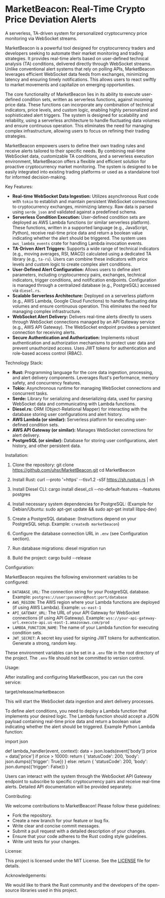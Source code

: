 # MarketBeacon: Real-Time Crypto Price Deviation Alerts

A serverless, TA-driven system for personalized cryptocurrency price monitoring via WebSocket streams.

MarketBeacon is a powerful tool designed for cryptocurrency traders and developers seeking to automate their market monitoring and trading strategies. It provides real-time alerts based on user-defined technical analysis (TA) conditions, delivered directly through WebSocket streams. Unlike conventional alert systems that rely on polling APIs, MarketBeacon leverages efficient WebSocket data feeds from exchanges, minimizing latency and ensuring timely notifications. This allows users to react swiftly to market movements and capitalize on emerging opportunities.

The core functionality of MarketBeacon lies in its ability to execute user-defined condition sets, written as serverless functions, against incoming price data. These functions can incorporate any combination of technical indicators, price levels, and custom logic, enabling highly personalized and sophisticated alert triggers. The system is designed for scalability and reliability, using a serverless architecture to handle fluctuating data volumes and ensure continuous operation. This eliminates the need for managing complex infrastructure, allowing users to focus on refining their trading strategies.

MarketBeacon empowers users to define their own trading rules and receive alerts tailored to their specific needs. By combining real-time WebSocket data, customizable TA conditions, and a serverless execution environment, MarketBeacon offers a flexible and efficient solution for proactive cryptocurrency market monitoring. The system is designed to be easily integrated into existing trading platforms or used as a standalone tool for informed decision-making.

Key Features:

*   **Real-time WebSocket Data Ingestion:** Utilizes asynchronous Rust code with `tokio` to establish and maintain persistent WebSocket connections to cryptocurrency exchanges, minimizing latency. Raw data is parsed using `serde_json` and validated against a predefined schema.
*   **Serverless Condition Execution:** User-defined condition sets are deployed as AWS Lambda functions (or similar serverless platform). These functions, written in a supported language (e.g., JavaScript, Python), receive real-time price data and return a boolean value indicating whether the alert should be triggered. The system uses `aws_lambda_events` crate for handling Lambda invocation events.
*   **TA-Driven Alert Triggers:** Supports a wide range of technical indicators (e.g., moving averages, RSI, MACD) calculated using a dedicated TA library (e.g., `ta-rs`). Users can combine these indicators with price levels and custom logic to create complex alert conditions.
*   **User-Defined Alert Configuration:** Allows users to define alert parameters, including cryptocurrency pairs, exchanges, technical indicators, trigger conditions, and notification endpoints. Configuration is managed through a centralized database (e.g., PostgreSQL) accessed via `diesel.rs`.
*   **Scalable Serverless Architecture:** Deployed on a serverless platform (e.g., AWS Lambda, Google Cloud Functions) to handle fluctuating data volumes and ensure continuous operation. This eliminates the need for managing complex infrastructure.
*   **WebSocket Alert Delivery:** Delivers real-time alerts directly to users through WebSocket connections managed by an API Gateway service (e.g., AWS API Gateway). The WebSocket endpoint provides a persistent connection for receiving alerts.
*   **Secure Authentication and Authorization:** Implements robust authentication and authorization mechanisms to protect user data and prevent unauthorized access. Uses JWT tokens for authentication and role-based access control (RBAC).

Technology Stack:

*   **Rust:** Programming language for the core data ingestion, processing, and alert delivery components. Leverages Rust's performance, memory safety, and concurrency features.
*   **Tokio:** Asynchronous runtime for managing WebSocket connections and concurrent tasks.
*   **Serde:** Library for serializing and deserializing data, used for parsing WebSocket data and communicating with Lambda functions.
*   **Diesel.rs:** ORM (Object-Relational Mapper) for interacting with the database storing user configurations and alert history.
*   **AWS Lambda (or similar):** Serverless platform for executing user-defined condition sets.
*   **AWS API Gateway (or similar):** Manages WebSocket connections for alert delivery.
*   **PostgreSQL (or similar):** Database for storing user configurations, alert history, and other persistent data.

Installation:

1.  Clone the repository:
    git clone https://github.com/uhsr/MarketBeacon.git
    cd MarketBeacon

2.  Install Rust:
    curl --proto '=https' --tlsv1.2 -sSf https://sh.rustup.rs | sh

3.  Install Diesel CLI:
    cargo install diesel_cli --no-default-features --features postgres

4.  Install necessary system dependencies for PostgreSQL:
    (Example for Debian/Ubuntu: sudo apt-get update && sudo apt-get install libpq-dev)

5.  Create a PostgreSQL database:
    (Instructions depend on your PostgreSQL setup. Example: `createdb marketbeacon`)

6.  Configure the database connection URL in `.env` (see Configuration section).

7.  Run database migrations:
    diesel migration run

8.  Build the project:
    cargo build --release

Configuration:

MarketBeacon requires the following environment variables to be configured:

*   `DATABASE_URL`: The connection string for your PostgreSQL database. Example: `postgres://user:password@host:port/database`
*   `AWS_REGION`: The AWS region where your Lambda functions are deployed (if using AWS Lambda). Example: `us-east-1`
*   `API_GATEWAY_URL`: The URL of your API Gateway for WebSocket connections (if using API Gateway). Example: `wss://your-api-gateway-url.execute-api.us-east-1.amazonaws.com/prod`
*   `LAMBDA_FUNCTION_NAME`: The name of your Lambda function for executing condition sets.
*   `JWT_SECRET`: A secret key used for signing JWT tokens for authentication. Generate a strong, random key.

These environment variables can be set in a `.env` file in the root directory of the project. The `.env` file should not be committed to version control.

Usage:

After installing and configuring MarketBeacon, you can run the core service:

target/release/marketbeacon

This will start the WebSocket data ingestion and alert delivery processes.

To define alert conditions, you need to deploy a Lambda function that implements your desired logic. The Lambda function should accept a JSON payload containing real-time price data and return a boolean value indicating whether the alert should be triggered. Example Python Lambda function:

import json

def lambda_handler(event, context):
    data = json.loads(event['body'])
    price = data['price']
    if price > 10000:
        return {
            'statusCode': 200,
            'body': json.dumps({'trigger': True})
        }
    else:
        return {
            'statusCode': 200,
            'body': json.dumps({'trigger': False})
        }

Users can interact with the system through the WebSocket API Gateway endpoint to subscribe to specific cryptocurrency pairs and receive real-time alerts. Detailed API documentation will be provided separately.

Contributing:

We welcome contributions to MarketBeacon! Please follow these guidelines:

*   Fork the repository.
*   Create a new branch for your feature or bug fix.
*   Write clear and concise commit messages.
*   Submit a pull request with a detailed description of your changes.
*   Ensure that your code adheres to the Rust coding style guidelines.
*   Write unit tests for your changes.

License:

This project is licensed under the MIT License. See the [LICENSE](https://github.com/uhsr/MarketBeacon/blob/main/LICENSE) file for details.

Acknowledgements:

We would like to thank the Rust community and the developers of the open-source libraries used in this project.